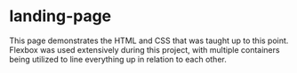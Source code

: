 # landing-page
This page demonstrates the HTML and CSS that was taught up to this point. Flexbox was used extensively during this project, with multiple containers being utilized to line everything up in relation to each other.